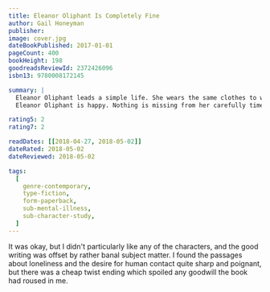 ```yaml
---
title: Eleanor Oliphant Is Completely Fine
author: Gail Honeyman
publisher:
image: cover.jpg
dateBookPublished: 2017-01-01
pageCount: 400
bookHeight: 198
goodreadsReviewId: 2372426096
isbn13: 9780008172145

summary: |
  Eleanor Oliphant leads a simple life. She wears the same clothes to work every day, eats the same meal deal for lunch every day and buys the same two bottles of vodka to drink ever weekend.
  Eleanor Oliphant is happy. Nothing is missing from her carefully timetabled existence. Except, sometimes, everything…

rating5: 2
rating7: 2

readDates: [[2018-04-27, 2018-05-02]]
dateRated: 2018-05-02
dateReviewed: 2018-05-02

tags:
  [
    genre-contemporary,
    type-fiction,
    form-paperback,
    sub-mental-illness,
    sub-character-study,
  ]
---
```


It was okay, but I didn't particularly like any of the characters, and the good writing was offset by rather banal subject matter. I found the passages about loneliness and the desire for human contact quite sharp and poignant, but there was a cheap twist ending which spoiled any goodwill the book had roused in me.

